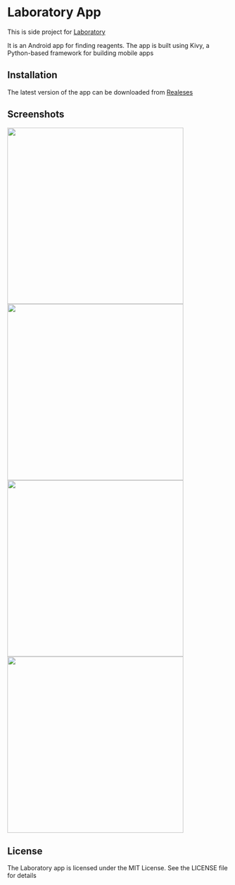 # Laboratory App
This is side project for [Laboratory](https://github.com/v-2841/laboratory)

It is an Android app for finding reagents. The app is built using Kivy, a Python-based framework for building mobile apps

## Installation
The latest version of the app can be downloaded from [Realeses](https://github.com/v-2841/laboratory-android-app/releases)

## Screenshots

<img src="screenshots/login.jpg" width="400">
<img src="screenshots/index.jpg" width="400">
<img src="screenshots/searching.jpg" width="400">
<img src="screenshots/info.jpg" width="400">

## License
The Laboratory app is licensed under the MIT License. See the LICENSE file for details
